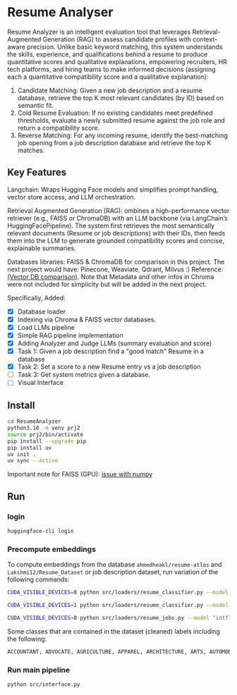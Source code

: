 # Resume Analyser

Resume Analyzer is an intelligent evaluation tool that leverages Retrieval-Augmented Generation (RAG) to assess candidate profiles with context-aware precision. Unlike basic keyword matching, this system understands the skills, experience, and qualifications behind a resume to produce quantitative scores and qualitative explanations, empowering recruiters, HR tech platforms, and hiring teams to make informed decisions (assigning each a quantitative compatibility score and a qualitative explanation):

1. Candidate Matching: Given a new job description and a resume database, retrieve the top K most relevant candidates (by ID) based on semantic fit.
2. Cold Resume Evaluation: If no existing candidates meet predefined thresholds, evaluate a newly submitted resume against the job role and return a compatibility score.
3. Reverse Matching: For any incoming resume, identify the best-matching job opening from a job description database and retrieve the top K matches.

## Key Features

Langchain: Wraps Hugging Face models and simplifies prompt handling, vector store access, and LLM orchestration.

Retrieval Augmented Generation (RAG): ombines a high-performance vector retriever (e.g., FAISS or ChromaDB) with an LLM backbone (via LangChain’s HuggingFacePipeline). The system first retrieves the most semantically relevant documents (Resume or job descriptions) with their IDs, then feeds them into the LLM to generate grounded compatibility scores and concise, explainable summaries.

Databases libraries: FAISS & ChromaDB for comparison in this project. The next project would have: Pinecone, Weaviate, Qdrant, Milvus :) Reference: [(Vector DB comparison)](https://medium.com/tech-ai-made-easy/vector-database-comparison-pinecone-vs-weaviate-vs-qdrant-vs-faiss-vs-milvus-vs-chroma-2025-15bf152f891d). Note that Metadata and other infos in Chroma were not included for simplicity but will be added in the next project.

Specifically, Added:

- [X] Database loader
- [X] Indexing via Chroma & FAISS vector databases.
- [X] Load LLMs pipeline
- [X] Simple RAG pipeline implementation
- [X] Adding Analyzer and Judge LLMs (summary evaluation and score)
- [X] Task 1: Given a job description find a "good match" Resume in a database
- [X] Task 2: Set a score to a new Resume entry vs a job description
- [ ] Task 3: Get system metrics given a database.
- [ ] Visual Interface

## Install

```bash
cd ResumeAnalyzer
python3.10 -m venv prj2
source prj2/bin/activate
pip install --upgrade pip
pip install uv
uv init . 
uv sync --active
```

Important note for FAISS (GPU): [issue with numpy](https://github.com/facebookresearch/faiss/issues/3526)

## Run

### login

```bash
huggingface-cli login
```

### Precompute embeddings

To compute embeddings from the database `ahmedheakl/resume-atlas` and `Lakshmi12/Resume_Dataset` or job description dataset, run variation of the following commands:

```bash
CUDA_VISIBLE_DEVICES=0 python src/loaders/resume_classifier.py --model "intfloat/e5-large-v2" --output_path "embeddings/embeddingsE5Large" --split "train"

CUDA_VISIBLE_DEVICES=1 python src/loaders/resume_classifier.py --model "sentence-transformers/all-MiniLM-L6-v2" --output_path "embeddings/embeddingsMini" --split "train"

CUDA_VISIBLE_DEVICES=0 python src/loaders/resume_jobs.py --model "intfloat/e5-large-v2" --output_path "embeddings/resume_jobs/embeddingsE5Large" --split "train"
```

Some classes that are contained in the dataset (cleaned) labels including the following:

```bash
ACCOUNTANT, ADVOCATE, AGRICULTURE, APPAREL, ARCHITECTURE, ARTS, AUTOMOBILE, AVIATION, BANKING, BLOCKCHAIN, Business Process Outsourcing, BUILDING AND CONSTRUCTION, BUSINESS ANALYST, BUSINESS DEVELOPMENT, CHEF, CIVIL ENGINEER, CONSTRUCTION, CONSULTANT, DATA SCIENCE, DATABASE, DESIGNER, DESIGNING, DEVOPS, DIGITAL MEDIA, DOTNET DEVELOPER, EDUCATION, ELECTRICAL ENGINEERING, ENGINEERING, ETL DEVELOPER, FINANCE, FITNESS, FOOD AND BEVERAGES, HEALTH AND FITNESS, HEALTHCARE, HUMAN RESOURCES, INFORMATION TECHNOLOGY, JAVA DEVELOPER, MANAGEMENT, MECHANICAL ENGINEER, NETWORK SECURITY ENGINEER, OPERATIONS MANAGER, Project Management Office, PUBLIC RELATIONS, PYTHON DEVELOPER, REACT DEVELOPER, SALES, SAP DEVELOPER, SQL DEVELOPER, TEACHER, TESTING, WEB DESIGNING
```

### Run main pipeline

```bash
python src/interface.py
```
